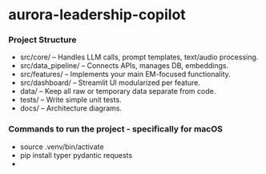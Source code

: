 # aurora-leadership-copilot

### Project Structure 
- src/core/ – Handles LLM calls, prompt templates, text/audio processing.
- src/data_pipeline/ – Connects APIs, manages DB, embeddings.
- src/features/ – Implements your main EM-focused functionality.
- src/dashboard/ – Streamlit UI modularized per feature.
- data/ – Keep all raw or temporary data separate from code.
- tests/ – Write simple unit tests.
- docs/ – Architecture diagrams.

### Commands to run the project - specifically for macOS
- source .venv/bin/activate
- pip install typer pydantic requests
- 